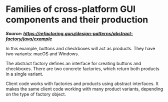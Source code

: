 # Families of cross-platform GUI components and their production

***Source: https://refactoring.guru/design-patterns/abstract-factory/java/example***

In this example, buttons and checkboxes will act as products. They have two variants: macOS and Windows.

The abstract factory defines an interface for creating buttons and checkboxes. There are two concrete factories, which return both products in a single variant.

Client code works with factories and products using abstract interfaces. It makes the same client code working with many product variants, depending on the type of factory object.

